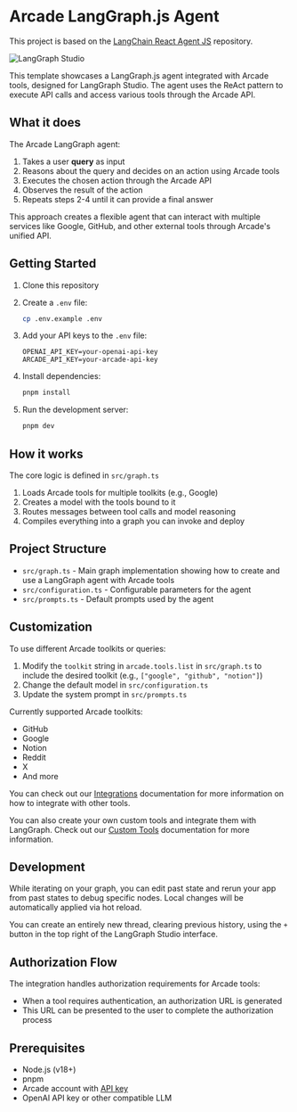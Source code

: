 # Arcade LangGraph.js Agent

This project is based on the [LangChain React Agent JS](https://github.com/langchain-ai/react-agent-js/tree/main) repository.

![LangGraph Studio](studio.png)

This template showcases a LangGraph.js agent integrated with Arcade tools, designed for LangGraph Studio. The agent uses the ReAct pattern to execute API calls and access various tools through the Arcade API.

## What it does

The Arcade LangGraph agent:

1. Takes a user **query** as input
2. Reasons about the query and decides on an action using Arcade tools
3. Executes the chosen action through the Arcade API
4. Observes the result of the action
5. Repeats steps 2-4 until it can provide a final answer

This approach creates a flexible agent that can interact with multiple services like Google, GitHub, and other external tools through Arcade's unified API.

## Getting Started

1. Clone this repository

2. Create a `.env` file:

   ```bash
   cp .env.example .env
   ```

3. Add your API keys to the `.env` file:

   ```
   OPENAI_API_KEY=your-openai-api-key
   ARCADE_API_KEY=your-arcade-api-key
   ```

4. Install dependencies:

   ```bash
   pnpm install
   ```

5. Run the development server:

   ```bash
   pnpm dev
   ```

## How it works

The core logic is defined in `src/graph.ts`

1. Loads Arcade tools for multiple toolkits (e.g., Google)
2. Creates a model with the tools bound to it
3. Routes messages between tool calls and model reasoning
4. Compiles everything into a graph you can invoke and deploy

## Project Structure

- `src/graph.ts` - Main graph implementation showing how to create and use a LangGraph agent with Arcade tools
- `src/configuration.ts` - Configurable parameters for the agent
- `src/prompts.ts` - Default prompts used by the agent

## Customization

To use different Arcade toolkits or queries:

1. Modify the `toolkit` string in `arcade.tools.list` in `src/graph.ts` to include the desired toolkit (e.g., `["google", "github", "notion"]`)
2. Change the default model in `src/configuration.ts`
3. Update the system prompt in `src/prompts.ts`

Currently supported Arcade toolkits:

- GitHub
- Google
- Notion
- Reddit
- X
- And more

You can check out our [Integrations](https://docs.arcade.dev/integrations) documentation for more information on how to integrate with other tools.

You can also create your own custom tools and integrate them with LangGraph. Check out our [Custom Tools](https://docs.arcade.dev/home/custom-tools) documentation for more information.

## Development

While iterating on your graph, you can edit past state and rerun your app from past states to debug specific nodes. Local changes will be automatically applied via hot reload.

You can create an entirely new thread, clearing previous history, using the `+` button in the top right of the LangGraph Studio interface.

## Authorization Flow

The integration handles authorization requirements for Arcade tools:

- When a tool requires authentication, an authorization URL is generated
- This URL can be presented to the user to complete the authorization process

## Prerequisites

- Node.js (v18+)
- pnpm
- Arcade account with [API key](https://docs.arcade.dev/home/api-keys)
- OpenAI API key or other compatible LLM
